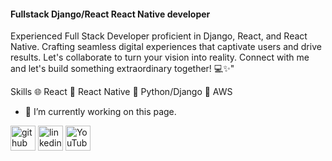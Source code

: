 #### Fullstack Django/React React Native developer
Experienced Full Stack Developer proficient in Django, React, and React Native. Crafting seamless digital experiences that captivate users and drive results. Let's collaborate to turn your vision into reality. Connect with me and let's build something extraordinary together! 💻✨"

Skills
🌐 React
📱 React Native
🐍 Python/Django
🤖 AWS

- 🔭 I’m currently working on this page. 


[<img src='https://cdn.jsdelivr.net/npm/simple-icons@3.0.1/icons/github.svg' alt='github' height='40'>](https://github.com/https://github.com/Chuqdi)  [<img src='https://cdn.jsdelivr.net/npm/simple-icons@3.0.1/icons/linkedin.svg' alt='linkedin' height='40'>](https://www.linkedin.com/in/https://linkedin.com/in/hezekiah-morgan-8ba236238//)  [<img src='https://cdn.jsdelivr.net/npm/simple-icons@3.0.1/icons/youtube.svg' alt='YouTube' height='40'>](https://www.youtube.com/channel/https://www.youtube.com/channel/UCE43h-_4yRtVSnfd00CEqJg)  

